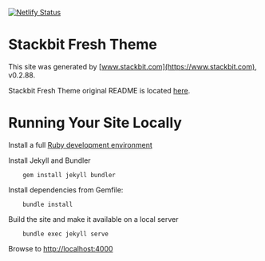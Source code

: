 [![Netlify Status](https://api.netlify.com/api/v1/badges/4187dbcf-f661-4163-bf96-e954351c81e9/deploy-status)](https://app.netlify.com/sites/melissa-kendall-author-a32b7/deploys)

# Stackbit Fresh Theme

This site was generated by [www.stackbit.com](https://www.stackbit.com), v0.2.88.

Stackbit Fresh Theme original README is located [here](./README.theme.md).

# Running Your Site Locally

Install a full [Ruby development environment](https://jekyllrb.com/docs/installation/)

Install Jekyll and Bundler

        gem install jekyll bundler

Install dependencies from Gemfile:

        bundle install

Build the site and make it available on a local server

        bundle exec jekyll serve

Browse to [http://localhost:4000](http://localhost:4000)